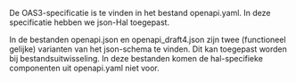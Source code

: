 De OAS3-specificatie is te vinden in het bestand openapi.yaml. In deze specificatie hebben we json-Hal toegepast.

In de bestanden openapi.json en openapi_draft4.json zijn twee (functioneel gelijke) varianten van het json-schema te vinden. Dit kan toegepast worden bij bestandsuitwisseling. In deze bestanden komen de hal-specifieke componenten uit openapi.yaml niet voor. 
